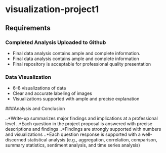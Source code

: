 # visualization-project1

## Requirements
### Completed Analysis Uploaded to Github
- Final data analysis contains ample and complete information.
- Final data analysis contains ample and complete information
- Final repository is acceptable for professional quality presentation

### Data Visualization
- 6–8 visualizations of data
- Clear and accurate labeling of images
- Visualizations supported with ample and precise explanation

###Analysis and Conclusion

..*Write-up summarizes major findings and implications at a professional level
..*Each question in the project proposal is answered with precise descriptions and findings
..*Findings are strongly supported with numbers and visualizations
..*Each question response is supported with a well-discerned statistical analysis (e.g., aggregation, correlation, comparison, summary statistics, sentiment analysis, and time series analysis)
